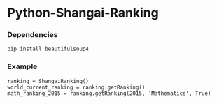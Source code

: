 # Python-Shangai-Ranking

### Dependencies

    pip install beautifulsoup4

### Example

    ranking = ShangaiRanking()
    world_current_ranking = ranking.getRanking()
    math_ranking_2015 = ranking.getRanking(2015, 'Mathematics', True)
